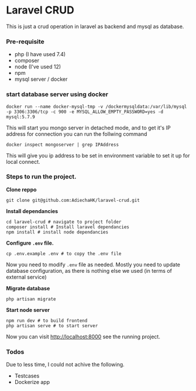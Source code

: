 # Laravel CRUD

This is just a crud operation in laravel as backend and mysql as database.

### Pre-requisite
* php (I have used 7.4)
* composer
* node (I've used 12)
* npm
* mysql server / docker

### start database server using docker
```
docker run --name docker-mysql-tmp -v /dockermysqldata:/var/lib/mysql -p 3306:3306/tcp -c 900 -e MYSQL_ALLOW_EMPTY_PASSWORD=yes -d mysql:5.7.9
```

This will start you mongo server in detached mode, and to get it's IP address for connection you can run the follwing command

```
docker inspect mongoserver | grep IPAddress
```
This will give you ip address to be set in environment variable to set it up for local connect. 

### Steps to run the project.

**Clone reppo**
```
git clone git@github.com:AdiechaHK/laravel-crud.git
```

**Install dependancies**
```
cd laravel-crud # navigate to project folder
composer install # Install laravel dependancies
npm install # install node dependancies
```

**Configure `.env` file.**
```
cp .env.example .env # to copy the .env file
```
Now you need to modify `.env` file as needed.
Mostly you need to update database configuration, as there is nothing else we used (in terms of external service)


**Migrate database**
```
php artisan migrate
```

**Start node server**
```
npm run dev # to build frontend 
php artisan serve # to start server
```

Now you can visit [http://localhost:8000](http://localhost:8000) see the running project.

### Todos

Due to less time, I could not achive the following.
* Testcases
* Dockerize app